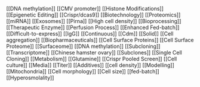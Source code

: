 [[DNA methylation]]
[[CMV promoter]]
[[Histone Modifications]]
[[Epigenetic Editing]]
[[Crispr/dcas9]]
[[Biotechnology]]
[[Proteomics]]
[[miRNA]]
[[Exosomes]]
[[Pirna]]
[[High cell density]]
[[Bioprocessing]]
[[Therapeutic Enzyme]]
[[Perfusion Process]]
[[Enhanced Fed-batch]]
[[Difficult-to-express]]
[[IgG]]
[[Continuous]]
[[Cdm]]
[[Solid]]
[[Cell aggregation]]
[[Biopharmaceuticals]]
[[Cell Surface Proteins]]
[[Cell Surface Proteome]]
[[Surfaceome]]
[[DNA methylation]]
[[Subcloning]]
[[Transcriptome]]
[[Chinese hamster ovary]]
[[Subclones]]
[[Single Cell Cloning]]
[[Metabolism]]
[[Glutamine]]
[[Crispr Pooled Screen]]
[[Cell culture]]
[[Media]]
[[Titer]]
[[Additives]]
[[cell density]]
[[Modelling]]
[[Mitochondria]]
[[Cell morphology]]
[[Cell size]]
[[fed-batch]]
[[Hyperosmolality]]
